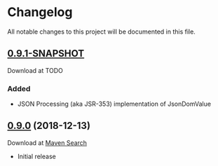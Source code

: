 # Changelog
All notable changes to this project will be documented in this file.

<a name="0.9.1"></a>

## [0.9.1-SNAPSHOT](https://github.com/lars-sh/json-dom/compare/56d9c1bf3e529a15c9a082ce18c76f608fd1a2db...master)

Download at TODO

### Added
* JSON Processing (aka JSR-353) implementation of JsonDomValue

<a name="0.9.0"></a>

## [0.9.0](https://github.com/lars-sh/json-dom/commit/56d9c1bf3e529a15c9a082ce18c76f608fd1a2db) (2018-12-13)

Download at [Maven Search](https://search.maven.org/artifact/de.lars-sh/json-dom/0.9.0/jar)

* Initial release
